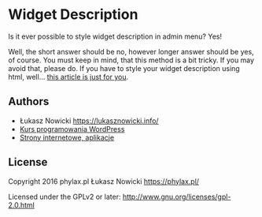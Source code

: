 # Widget Description
Is it ever possible to style widget description in admin menu? Yes!

Well, the short answer should be no, however longer answer should be yes, of course. You must keep in mind, that this method is a bit tricky. If you may avoid that, please do. If you have to style your widget description using html, well… [this article is just for you](http://lukasznowicki.info/how-to-style-widget-description-in-admin-menu/).

## Authors
* Łukasz Nowicki <https://lukasznowicki.info/>
* [Kurs programowania WordPress](https://wpkurs.pl/)
* [Strony internetowe, aplikacje](https://phylax.pl/)



## License
Copyright 2016 phylax.pl Łukasz Nowicki
<https://phylax.pl/>

Licensed under the GPLv2 or later: <http://www.gnu.org/licenses/gpl-2.0.html>
